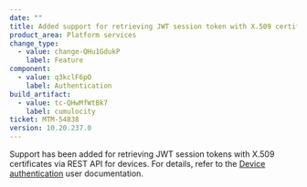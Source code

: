 ```yaml
---
date: ""
title: Added support for retrieving JWT session token with X.509 certificates for devices
product_area: Platform services
change_type:
  - value: change-QHu1GdukP
    label: Feature
component:
  - value: q3kclF6pO
    label: Authentication
build_artifact:
  - value: tc-QHwMfWtBk7
    label: cumulocity
ticket: MTM-54838
version: 10.20.237.0
---
```

Support has been added for retrieving JWT session tokens with X.509 certificates via REST API for devices. For details, refer to the [Device authentication](https://cumulocity.com/docs/device-integration/device-integration-rest/#device-authentication) user documentation.